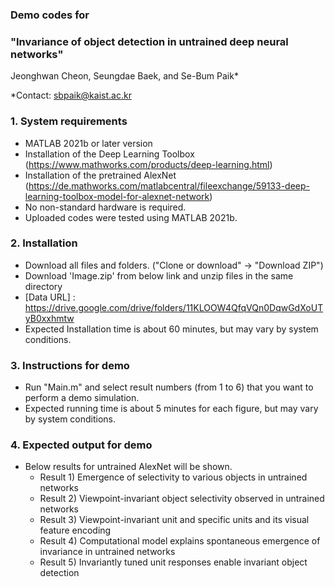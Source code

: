 ### Demo codes for
### "Invariance of object detection in untrained deep neural networks" </br>

Jeonghwan Cheon, Seungdae Baek, and Se-Bum Paik*

*Contact: sbpaik@kaist.ac.kr

### 1. System requirements
- MATLAB 2021b or later version
- Installation of the Deep Learning Toolbox (https://www.mathworks.com/products/deep-learning.html)
- Installation of the pretrained AlexNet (https://de.mathworks.com/matlabcentral/fileexchange/59133-deep-learning-toolbox-model-for-alexnet-network)
- No non-standard hardware is required.
- Uploaded codes were tested using MATLAB 2021b.

### 2. Installation
- Download all files and folders. ("Clone or download" -> "Download ZIP")
- Download 'Image.zip' from below link and unzip files in the same directory
- [Data URL] : https://drive.google.com/drive/folders/11KLOOW4QfqVQn0DqwGdXoUTyB0xxhmtw
- Expected Installation time is about 60 minutes, but may vary by system conditions.
 
### 3. Instructions for demo
- Run "Main.m" and select result numbers (from 1 to 6) that you want to perform a demo simulation.
- Expected running time is about 5 minutes for each figure, but may vary by system conditions.

### 4. Expected output for demo
- Below results for untrained AlexNet will be shown.
  - Result 1) Emergence of selectivity to various objects in untrained networks
  - Result 2) Viewpoint-invariant object selectivity observed in untrained networks
  - Result 3) Viewpoint-invariant unit and specific units and its visual feature encoding
  - Result 4) Computational model explains spontaneous emergence of invariance in untrained networks
  - Result 5) Invariantly tuned unit responses enable invariant object detection
